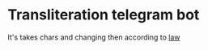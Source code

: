 # Transliteration telegram bot
It's takes chars and changing then according to [law](https://www.consultant.ru/document/cons_doc_LAW_360580/9eb761ae644ec1e283b3a50ef232330b924577cb/)
